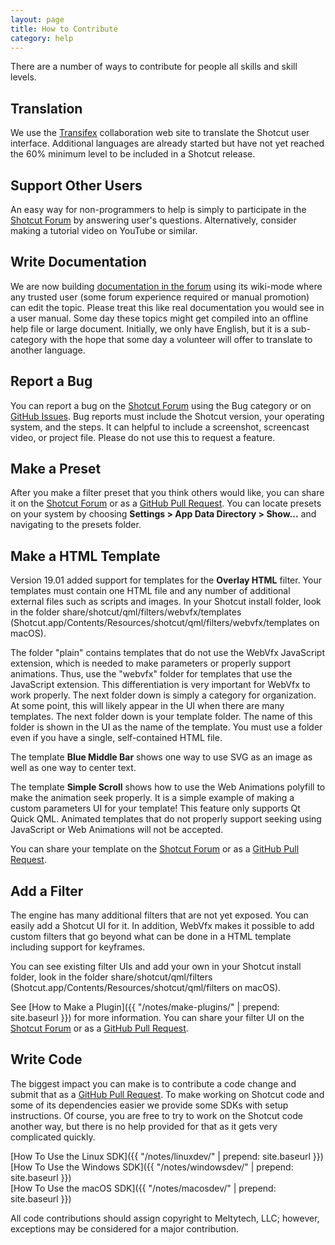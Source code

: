 ```yaml
---
layout: page
title: How to Contribute
category: help
---
```


There are a number of ways to contribute for people all skills and skill levels.

Translation
-----------

We use the
[Transifex](https://www.transifex.com/projects/p/shotcut/)
collaboration web site to translate the Shotcut user interface.
Additional languages are already started but have not yet reached the
60% minimum level to be included in a Shotcut release.

Support Other Users
-------------------

An easy way for non-programmers to help is simply to participate in the
[Shotcut Forum](https://forum.shotcut.org/) by answering user's questions.
Alternatively, consider making a tutorial video on YouTube or similar.

Write Documentation
-------------------

We are now building [documentation in the
forum](https://forum.shotcut.org/c/docs/docs-english) using its wiki-mode where
any trusted user (some forum experience required or manual promotion) can edit
the topic. Please treat this like real documentation you would see in a user
manual. Some day these topics might get compiled into an offline help file or
large document. Initially, we only have English, but it is a sub-category with
the hope that some day a volunteer will offer to translate to another language.

Report a Bug
------------

You can report a bug on the [Shotcut Forum](https://forum.shotcut.org/) using
the Bug category or on [GitHub Issues](https://github.com/mltframework/shotcut/issues/). Bug reports must include the Shotcut version, your operating system,
and the steps. It can helpful to include a screenshot, screencast video, or
project file. Please do not use this to request a feature.

Make a Preset
-------------

After you make a filter preset that you think others would like,
you can share it on the
[Shotcut Forum](https://forum.shotcut.org/) or as a
[GitHub Pull Request](https://github.com/mltframework/shotcut/pulls).
You can locate presets on your system by choosing **Settings > App Data
Directory > Show...** and navigating to the presets folder.

Make a HTML Template
-------------

Version 19.01 added support for templates for the **Overlay HTML** filter. Your
templates must contain one HTML file and any number of additional external
files such as scripts and images.
In your Shotcut install folder, look in the folder
share/shotcut/qml/filters/webvfx/templates
(Shotcut.app/Contents/Resources/shotcut/qml/filters/webvfx/templates on macOS).

The folder "plain" contains templates that do not use the WebVfx JavaScript
extension, which is needed to make parameters or properly support animations.
Thus, use the "webvfx" folder for templates that use the JavaScript extension.
This differentiation is very important for WebVfx to work properly.
The next folder down is simply a category for organization. At some point,
this will likely appear in the UI when there are many templates. The next folder
down is your template folder. The name of this folder is shown in the UI as the
name of the template. You must use a folder even if you have a single,
self-contained HTML file.

The template **Blue Middle Bar** shows one way to use SVG as an image as well 
as one way to center text.

The template **Simple Scroll** shows how to use the Web Animations polyfill to 
make the animation seek properly. It is a simple example of making a custom
parameters UI for your template! This feature only supports Qt Quick QML.
Animated templates that do not properly support seeking using JavaScript or
Web Animations will not be accepted.

You can share your template on the
[Shotcut Forum](https://forum.shotcut.org/) or as a [GitHub Pull
Request](https://github.com/mltframework/shotcut/pulls).

Add a Filter
------------

The engine has many additional filters that are not yet exposed. You can easily
add a Shotcut UI for it. In addition, WebVfx makes it possible to add custom
filters that go beyond what can be done in a HTML template including support
for keyframes. 

You can see existing filter UIs and add your own in your Shotcut install folder, look in the folder
share/shotcut/qml/filters
(Shotcut.app/Contents/Resources/shotcut/qml/filters on macOS).

See [How to Make a Plugin]({{ "/notes/make-plugins/" | prepend: site.baseurl }})
for more information. You can share your filter UI on the
[Shotcut Forum](https://forum.shotcut.org/) or as a [GitHub Pull
Request](https://github.com/mltframework/shotcut/pulls).

Write Code
----------

The biggest impact you can make is to contribute a code change and submit that
as a [GitHub Pull Request](https://github.com/mltframework/shotcut/pulls).
To make working on Shotcut code and some of its dependencies easier we provide
some SDKs with setup instructions. Of course, you are free to try to work on
the Shotcut code another way, but there is no help provided for that as it gets
very complicated quickly.

[How To Use the Linux SDK]({{ "/notes/linuxdev/" | prepend: site.baseurl }})  
[How To Use the Windows SDK]({{ "/notes/windowsdev/" | prepend: site.baseurl }})  
[How To Use the macOS SDK]({{ "/notes/macosdev/" | prepend: site.baseurl }})

All code contributions should assign copyright to Meltytech, LLC; however,
exceptions may be considered for a major contribution.

